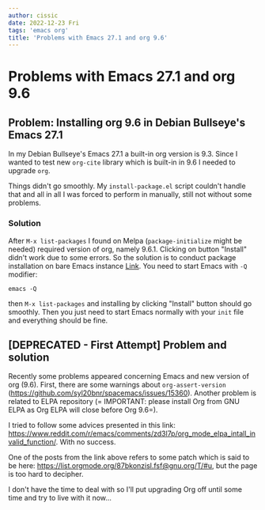 ```yaml
---
author: cissic
date: 2022-12-23 Fri
tags: 'emacs org'
title: 'Problems with Emacs 27.1 and org 9.6'
---
```



# Problems with Emacs 27.1 and org 9.6


## Problem: Installing org 9.6 in Debian Bullseye's Emacs 27.1

In my Debian Bullseye's Emacs 27.1 a built-in org version is 9.3.
Since I wanted to test new `org-cite` library which is built-in
in 9.6 I needed to upgrade `org`.

Things didn't go smoothly. My `install-package.el` script couldn't handle
that and all in all I was forced to perform in manually, still not
without some problems.


### Solution

After `M-x list-packages` I found on Melpa (`package-initialize` might be
needed)
required version of org, namely 9.6.1.
Clicking on button "Install" didn't work due to some errors.
So the solution is to conduct package installation on bare Emacs instance
[Link](https://www.reddit.com/r/emacs/comments/zd3l7p/org_mode_elpa_intall_invalid_function/). You need to start Emacs with `-Q` modifier:

    emacs -Q

then `M-x list-packages` and installing by clicking "Install" button
should go smoothly.
Then you just need to start Emacs normally with your `init` file
and everything should be fine.


## [DEPRECATED - First Attempt] Problem and solution

Recently some problems appeared concerning Emacs and new version of org (9.6).
First, there are some warnings about `org-assert-version` (<https://github.com/syl20bnr/spacemacs/issues/15360>).
Another problem is related to ELPA repository (=
IMPORTANT: please install Org from GNU ELPA as Org ELPA will close before Org
9.6=).

I tried to follow some advices presented in this link:
<https://www.reddit.com/r/emacs/comments/zd3l7p/org_mode_elpa_intall_invalid_function/>.
With no success.

One of the posts from the link above refers to some patch which is said to be here: 
<https://list.orgmode.org/87bkonzisl.fsf@gnu.org/T/#u>, but the page is too hard to
decipher.

I don't have the time to deal with so I'll put upgrading Org off until some time
and try to live with it now...

